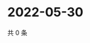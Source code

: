 # 2022-05-30

共 0 条

<!-- BEGIN WEIBO -->
<!-- 最后更新时间 Mon May 30 2022 09:23:57 GMT+0800 (China Standard Time) -->

<!-- END WEIBO -->
